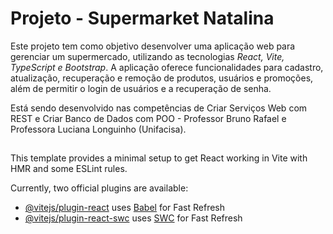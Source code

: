 # Projeto - Supermarket Natalina
Este projeto tem como objetivo desenvolver uma aplicação web para gerenciar um supermercado, utilizando as tecnologias *React, Vite, TypeScript e Bootstrap*. A aplicação oferece funcionalidades para cadastro, atualização, recuperação e remoção de produtos, usuários e promoções, além de permitir o login de usuários e a recuperação de senha.

Está sendo desenvolvido nas competências de Criar Serviços Web com REST e Criar Banco de Dados com POO - Professor Bruno Rafael e Professora Luciana Longuinho (Unifacisa).
## 
This template provides a minimal setup to get React working in Vite with HMR and some ESLint rules.

Currently, two official plugins are available:

- [@vitejs/plugin-react](https://github.com/vitejs/vite-plugin-react/blob/main/packages/plugin-react/README.md) uses [Babel](https://babeljs.io/) for Fast Refresh
- [@vitejs/plugin-react-swc](https://github.com/vitejs/vite-plugin-react-swc) uses [SWC](https://swc.rs/) for Fast Refresh
